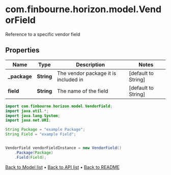 # com.finbourne.horizon.model.VendorField
Reference to a specific vendor field

## Properties

Name | Type | Description | Notes
------------ | ------------- | ------------- | -------------
**_package** | **String** | The vendor package it is included in | [default to String]
**field** | **String** | The name of the field | [default to String]

```java
import com.finbourne.horizon.model.VendorField;
import java.util.*;
import java.lang.System;
import java.net.URI;

String Package = "example Package";
String Field = "example Field";


VendorField vendorFieldInstance = new VendorField()
    .Package(Package)
    .Field(Field);
```


[Back to Model list](../README.md#documentation-for-models) &#8226; [Back to API list](../README.md#documentation-for-api-endpoints) &#8226; [Back to README](../README.md)
